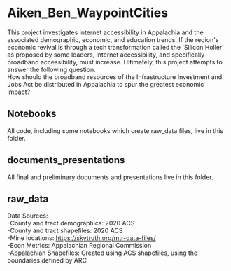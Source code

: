 # Aiken_Ben_WaypointCities

This project investigates internet accessibility in Appalachia and the associated demographic, economic, and education trends.  If the region's economic revival is through a tech transformation called the 'Silicon Holler' as proposed by some leaders, internet accessibility, and specifically broadband accessibility, must increase.  Ultimately, this project attempts to answer the following question:  <br>
How should the broadband resources of the Infrastructure Investment and Jobs Act be distributed in Appalachia to spur the greatest economic impact?  <br>

## Notebooks
All code, including some notebooks which create raw_data files, live in this folder. <br>

## documents_presentations
All final and preliminary documents and presentations live in this folder. <br>

## raw_data
Data Sources: <br>
-County and tract demographics: 2020 ACS <br>
-County and tract shapefiles: 2020 ACS <br>
-Mine locations: https://skytruth.org/mtr-data-files/ <br>
-Econ Metrics: Appalachian Regional Commission <br>
-Appalachian Shapefiles: Created using ACS shapefiles, using the boundaries defined by ARC
